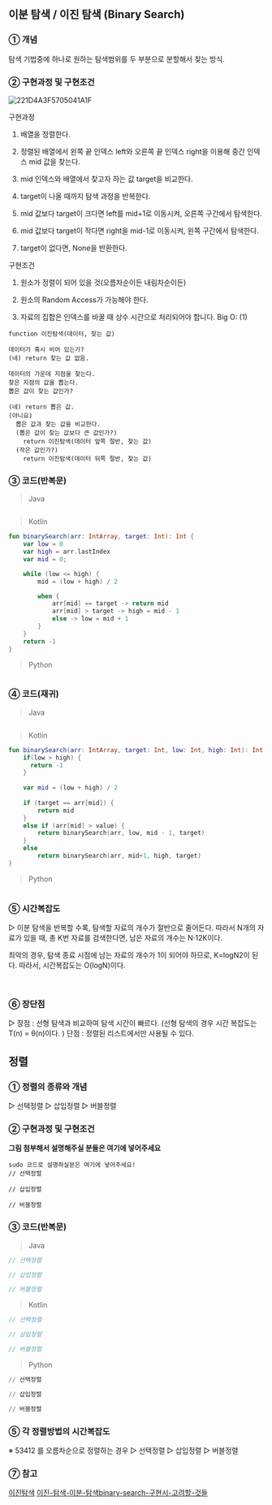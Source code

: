 ## 이분 탐색 / 이진 탐색 (Binary Search)

### ① 개념
 탐색 기법중에 하나로 원하는 탐색범위를 두 부분으로 분할해서 찾는 방식.

### ② 구현과정 및 구현조건

![221D4A3F5705041A1F](https://user-images.githubusercontent.com/42407740/141604941-7f568872-487d-414e-b444-9502dce11e61.gif)

구현과정

1. 배열을 정렬한다.

2. 정렬된 배열에서 왼쪽 끝 인덱스 left와 오른쪽 끝 인덱스 right을 이용해 중간 인덱스 mid 값을 찾는다.

3. mid 인덱스와 배열에서 찾고자 하는 값 target을 비교한다.

4. target이 나올 때까지 탐색 과정을 반복한다.

5. mid 값보다 target이 크다면 left를 mid+1로 이동시켜, 오른쪽 구간에서 탐색한다.

6. mid 값보다 target이 작다면 right을 mid-1로 이동시켜, 왼쪽 구간에서 탐색한다.

7. target이 없다면, None을 반환한다.

구현조건

1. 원소가 정렬이 되어 있을 것(오름차순이든 내림차순이든)

2. 원소의 Random Access가 가능해야 한다.

3. 자료의 집합은 인덱스를 바꿀 때 상수 시간으로 처리되어야 합니다. Big O: (1)

```
function 이진탐색(데이터, 찾는 값)

데이터가 혹시 비어 있는가?
(네) return 찾는 값 없음.

데이터의 가운데 지점을 찾는다.
찾은 지점의 값을 뽑는다.
뽑은 값이 찾는 값인가?

(네) return 뽑은 값.
(아니요)
  뽑은 값과 찾는 값을 비교한다.
  (뽑은 값이 찾는 값보다 큰 값인가?)
    return 이진탐색(데이터 앞쪽 절반, 찾는 값)
  (작은 값인가?)
    return 이진탐색(데이터 뒤쪽 절반, 찾는 값)
```

### ③ 코드(반복문)
> Java
```java

```
> Kotlin
```kotlin
fun binarySearch(arr: IntArray, target: Int): Int {
    var low = 0
    var high = arr.lastIndex
    var mid = 0;

    while (low <= high) {
        mid = (low + high) / 2

        when {
            arr[mid] == target -> return mid
            arr[mid] > target -> high = mid - 1
            else -> low = mid + 1
        }
    }
    return -1
}
```
> Python
```python
```

### ④ 코드(재귀)
> Java
```java

```
> Kotlin
```kotlin
fun binarySearch(arr: IntArray, target: Int, low: Int, high: Int): Int {
    if(low > high) {
      return -1
    }
    
    var mid = (low + high) / 2
  
    if (target == arr[mid]) {
        return mid
    }
    else if (arr[mid] > value) {
        return binarySearch(arr, low, mid - 1, target)
    }
    else 
        return binarySearch(arr, mid+1, high, target)
}
```
> Python
```python
```
### ⑤ 시간복잡도  
▷ 이분 탐색을 반복할 수록, 탐색할 자료의 개수가 절반으로 줄어든다. 따라서 N개의 자료가 있을 때, 총 K번 자료를 검색한다면, 남은 자료의 개수는 N⋅12K이다. 

최악의 경우, 탐색 종료 시점에 남는 자료의 개수가 1이 되어야 하므로, K=logN2이 된다. 따라서, 시간복잡도는 O(logN)이다.

<br/>

### ⑥ 장단점  
▷ 
장점 : 선형 탐색과 비교하여 탐색 시간이 빠르다. (선형 탐색의 경우 시간 복잡도는 T(n) = θ(n)이다. )
단점 : 정렬된 리스트에서만 사용될 수 있다.
<br/>

## 정렬

### ① 정렬의 종류와 개념
▷ 선택정렬
▷ 삽입정렬
▷ 버블정렬

### ② 구현과정 및 구현조건

**그림 첨부해서 설명해주실 분들은 여기에 넣어주세요**

```
sudo 코드로 설명하실분은 여기에 넣어주세요!
// 선택정렬

// 삽입정렬

// 버블정렬
```

### ③ 코드(반복문)
> Java
```java
// 선택정렬

// 삽입정렬

// 버블정렬
```
> Kotlin
```kotlin
// 선택정렬

// 삽입정렬

// 버블정렬
```
> Python
```python
// 선택정렬

// 삽입정렬

// 버블정렬
```

### ⑤ 각 정렬방법의 시간복잡도  
※ 53412 를 오름차순으로 정렬하는 경우
▷ 선택정렬
▷ 삽입정렬
▷ 버블정렬
<br/>

### ⑦ 참고
[이진탐색](https://namu.wiki/w/%EC%9D%B4%EC%A7%84%20%ED%83%90%EC%83%89)
[이진-탐색-이분-탐색binary-search-구현시-고려할-것들](https://eine.tistory.com/entry/%EC%9D%B4%EC%A7%84-%ED%83%90%EC%83%89-%EC%9D%B4%EB%B6%84-%ED%83%90%EC%83%89binary-search-%EA%B5%AC%ED%98%84%EC%8B%9C-%EA%B3%A0%EB%A0%A4%ED%95%A0-%EA%B2%83%EB%93%A4)

